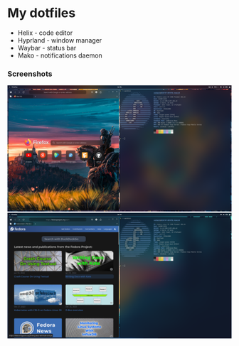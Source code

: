 # My dotfiles
- Helix - code editor
- Hyprland - window manager
- Waybar - status bar
- Mako - notifications daemon
  
### Screenshots
![screenshot3](https://github.com/VadimP22/dotfiles/blob/master/screenshot3.png)
![screenshot](https://github.com/VadimP22/dotfiles/blob/master/screenshot.png)
